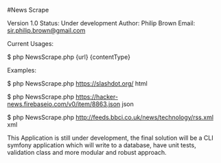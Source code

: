 #News Scrape

Version 1.0
Status: Under development
Author: Philip Brown
Email: sir.philip.brown@gmail.com

Current Usages:

$ php NewsScrape.php {url} {contentType}

Examples:

$ php NewsScrape.php https://slashdot.org/ html

$ php NewsScrape.php https://hacker-news.firebaseio.com/v0/item/8863.json json

$ php NewsScrape.php http://feeds.bbci.co.uk/news/technology/rss.xml xml

This Application is still under development, the final solution will be a CLI symfony application which will write to
a database, have unit tests, validation class and more modular and robust approach.
